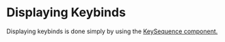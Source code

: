 # Displaying Keybinds

Displaying keybinds is done simply by using the [KeySequence component.](/components/keybind-sequence)
